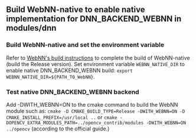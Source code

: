 ## Build WebNN-native to enable native implementation for DNN_BACKEND_WEBNN  in modules/dnn


### Build WebNN-native and set the environment variable

 Refer to [WebNN's build instructions](https://github.com/otcshare/webnn-native/blob/main/README.md) to complete the build of WebNN-native (build the Release version). Set environment variable `WEBNN_NATIVE_DIR` to enable native DNN_BACKEND_WEBNN build: `export WEBNN_NATIVE_DIR=${PATH_TO_WebNN}`.

### Test native DNN_BACKEND_WEBNN backend
Add -DWITH_WEBNN=ON to the cmake command to build the WebNN module such as:
`cmake -D CMAKE_BUILD_TYPE=Release -DWITH_WEBNN=ON -D CMAKE_INSTALL_PREFIX=/usr/local ..`
or
`cmake -DOPENCV_EXTRA_MODULES_PATH=../opencv_contrib/modules -DWITH_WEBNN=ON ../opencv` (according to the official guide.)